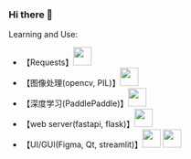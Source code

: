 ### Hi there 👋

<!--
**Tree-Forever/Tree-Forever** is a ✨ _special_ ✨ repository because its `README.md` (this file) appears on your GitHub profile.

Here are some ideas to get you started:

- 🔭 I’m currently working on ...
- 🌱 I’m currently learning ...
- 👯 I’m looking to collaborate on ...
- 🤔 I’m looking for help with ...
- 💬 Ask me about ...
- 📫 How to reach me: ...
- 😄 Pronouns: ...
- ⚡ Fun fact: ...
-->

Learning and Use:
- 【Requests】<img src="https://requests.readthedocs.io/en/latest/_static/requests-sidebar.png"  width=32 height=32 />
- 【图像处理(opencv, PIL)】<img src="https://raw.githubusercontent.com/python-pillow/pillow-logo/main/pillow-logo-248x250.png"  width=32 height=32 />
- 【深度学习(PaddlePaddle)】<img height="32" width="32" src="https://cdn.simpleicons.org/PaddlePaddle/blue" />
- 【web server(fastapi, flask)】<img height="32" width="32" src="https://cdn.simpleicons.org/flask" />
- 【UI/GUI(Figma, Qt, streamlit)】<img height="32" width="32" src="https://cdn.simpleicons.org/qt/58de86" /> <img height="32" width="32" src="https://cdn.simpleicons.org/figma/black" />

